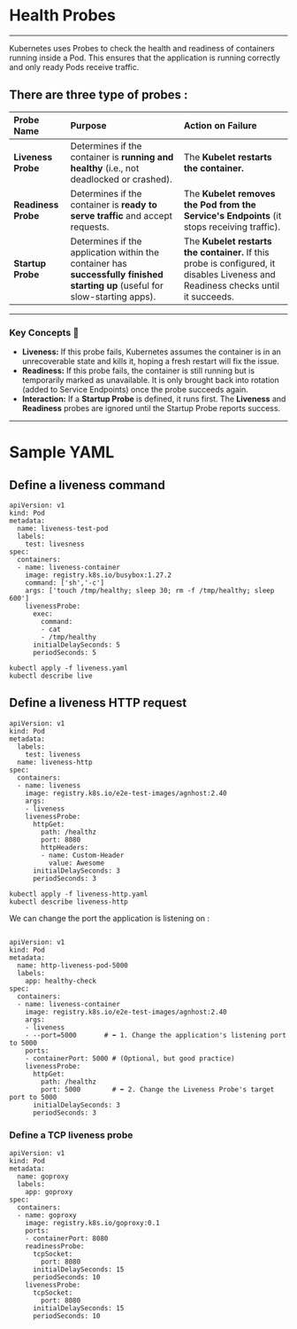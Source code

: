 # Health Probes 
--- 
Kubernetes uses Probes to check the health and readiness of containers running inside a Pod. This ensures that the application is running correctly and only ready Pods receive traffic.

## There are three type of probes : 


| Probe Name | Purpose | Action on Failure |
| :--- | :--- | :--- |
| **Liveness Probe** | Determines if the container is **running and healthy** (i.e., not deadlocked or crashed). | The **Kubelet restarts the container.** |
| **Readiness Probe** | Determines if the container is **ready to serve traffic** and accept requests. | The **Kubelet removes the Pod from the Service's Endpoints** (it stops receiving traffic). |
| **Startup Probe** | Determines if the application within the container has **successfully finished starting up** (useful for slow-starting apps). | The **Kubelet restarts the container.** If this probe is configured, it disables Liveness and Readiness checks until it succeeds. |

---

### Key Concepts 🔑

* **Liveness:** If this probe fails, Kubernetes assumes the container is in an unrecoverable state and kills it, hoping a fresh restart will fix the issue.
* **Readiness:** If this probe fails, the container is still running but is temporarily marked as unavailable. It is only brought back into rotation (added to Service Endpoints) once the probe succeeds again.
* **Interaction:** If a **Startup Probe** is defined, it runs first. The **Liveness** and **Readiness** probes are ignored until the Startup Probe reports success.
---
# Sample YAML

## Define a liveness command

```
apiVersion: v1
kind: Pod
metadata:
  name: liveness-test-pod
  labels: 
    test: livesness
spec:
  containers: 
  - name: liveness-container
    image: registry.k8s.io/busybox:1.27.2
    command: ['sh','-c']
    args: ['touch /tmp/healthy; sleep 30; rm -f /tmp/healthy; sleep 600']
    livenessProbe: 
      exec: 
        command: 
        - cat 
        - /tmp/healthy
      initialDelaySeconds: 5
      periodSeconds: 5

```
```
kubectl apply -f liveness.yaml
kubectl describe live
```

## Define a liveness HTTP request 

```
apiVersion: v1
kind: Pod
metadata:
  labels:
    test: liveness
  name: liveness-http
spec:
  containers:
  - name: liveness
    image: registry.k8s.io/e2e-test-images/agnhost:2.40
    args:
    - liveness
    livenessProbe:
      httpGet:
        path: /healthz
        port: 8080
        httpHeaders:
        - name: Custom-Header
          value: Awesome
      initialDelaySeconds: 3
      periodSeconds: 3
```
```
kubectl apply -f liveness-http.yaml
kubectl describe liveness-http
```

We can change the port the application is listening on : 

```

apiVersion: v1
kind: Pod
metadata:
  name: http-liveness-pod-5000
  labels:
    app: healthy-check
spec:
  containers:
  - name: liveness-container
    image: registry.k8s.io/e2e-test-images/agnhost:2.40
    args: 
    - liveness
    - --port=5000       # ⬅️ 1. Change the application's listening port to 5000
    ports:
    - containerPort: 5000 # (Optional, but good practice)
    livenessProbe:
      httpGet:
        path: /healthz
        port: 5000        # ⬅️ 2. Change the Liveness Probe's target port to 5000
      initialDelaySeconds: 3
      periodSeconds: 3
```
### Define a TCP liveness probe

```
apiVersion: v1
kind: Pod
metadata:
  name: goproxy
  labels:
    app: goproxy
spec:
  containers:
  - name: goproxy
    image: registry.k8s.io/goproxy:0.1
    ports:
    - containerPort: 8080
    readinessProbe:
      tcpSocket:
        port: 8080
      initialDelaySeconds: 15
      periodSeconds: 10
    livenessProbe:
      tcpSocket:
        port: 8080
      initialDelaySeconds: 15
      periodSeconds: 10
```




